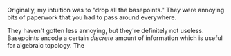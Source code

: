 Originally, my intuition was to "drop all the basepoints." They were annoying bits of paperwork that you had to pass around everywhere.

They haven't gotten less annoying, but they're definitely not useless. Basepoints encode a certain *discrete* amount of information which is useful for algebraic topology. The